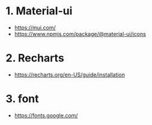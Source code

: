 # 1. Material-ui  
- https://mui.com/  
- https://www.npmjs.com/package/@material-ui/icons  

# 2. Recharts  
- https://recharts.org/en-US/guide/installation  

# 3. font  
- https://fonts.google.com/
